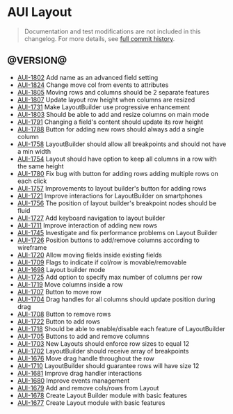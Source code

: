 # AUI Layout

> Documentation and test modifications are not included in this changelog. For more details, see [full commit history](https://github.com/liferay/alloy-ui/commits/master/src/aui-layout).

## @VERSION@

* [AUI-1802](https://issues.liferay.com/browse/AUI-1802) Add name as an advanced field setting
* [AUI-1824](https://issues.liferay.com/browse/AUI-1824) Change move col from events to attributes
* [AUI-1805](https://issues.liferay.com/browse/AUI-1805) Moving rows and columns should be 2 separate features
* [AUI-1807](https://issues.liferay.com/browse/AUI-1807) Update layout row height when columns are resized
* [AUI-1731](https://issues.liferay.com/browse/AUI-1731) Make LayoutBuilder use progressive enhancement
* [AUI-1803](https://issues.liferay.com/browse/AUI-1803) Should be able to add and resize columns on main mode
* [AUI-1791](https://issues.liferay.com/browse/AUI-1791) Changing a field's content should update its row height
* [AUI-1788](https://issues.liferay.com/browse/AUI-1788) Button for adding new rows should always add a single column
* [AUI-1758](https://issues.liferay.com/browse/AUI-1758) LayoutBuilder should allow all breakpoints and should not have a min width
* [AUI-1754](https://issues.liferay.com/browse/AUI-1754) Layout should have option to keep all columns in a row with the same height
* [AUI-1780](https://issues.liferay.com/browse/AUI-1780) Fix bug with button for adding rows adding multiple rows on each click
* [AUI-1757](https://issues.liferay.com/browse/AUI-1757) Improvements to layout builder's button for adding rows
* [AUI-1721](https://issues.liferay.com/browse/AUI-1721) Improve interactions for LayoutBuilder on smartphones
* [AUI-1756](https://issues.liferay.com/browse/AUI-1756) The position of layout builder's breakpoint nodes should be fluid
* [AUI-1727](https://issues.liferay.com/browse/AUI-1727) Add keyboard navigation to layout builder
* [AUI-1711](https://issues.liferay.com/browse/AUI-1711) Improve interaction of adding new rows
* [AUI-1745](https://issues.liferay.com/browse/AUI-1745) Investigate and fix performance problems on Layout Builder
* [AUI-1726](https://issues.liferay.com/browse/AUI-1726) Position buttons to add/remove columns according to wireframe
* [AUI-1720](https://issues.liferay.com/browse/AUI-1720) Allow moving fields inside existing fields
* [AUI-1709](https://issues.liferay.com/browse/AUI-1709) Flags to indicate if col/row is movable/removable
* [AUI-1698](https://issues.liferay.com/browse/AUI-1698) Layout builder mode
* [AUI-1725](https://issues.liferay.com/browse/AUI-1725) Add option to specify max number of columns per row
* [AUI-1719](https://issues.liferay.com/browse/AUI-1719) Move columns inside a row
* [AUI-1707](https://issues.liferay.com/browse/AUI-1707) Button to move row
* [AUI-1704](https://issues.liferay.com/browse/AUI-1704) Drag handles for all columns should update position during drag
* [AUI-1708](https://issues.liferay.com/browse/AUI-1708) Button to remove rows
* [AUI-1722](https://issues.liferay.com/browse/AUI-1722) Button to add rows
* [AUI-1718](https://issues.liferay.com/browse/AUI-1718) Should be able to enable/disable each feature of LayoutBuilder
* [AUI-1705](https://issues.liferay.com/browse/AUI-1705) Buttons to add and remove columns
* [AUI-1703](https://issues.liferay.com/browse/AUI-1703) New Layouts should enforce row sizes to equal 12
* [AUI-1702](https://issues.liferay.com/browse/AUI-1702) LayoutBuilder should receive array of breakpoints
* [AUI-1676](https://issues.liferay.com/browse/AUI-1676) Move drag handle throughout the row
* [AUI-1710](https://issues.liferay.com/browse/AUI-1710) LayoutBuilder should guarantee rows will have size 12
* [AUI-1681](https://issues.liferay.com/browse/AUI-1681) Improve drag handler interactions
* [AUI-1680](https://issues.liferay.com/browse/AUI-1680) Improve events management
* [AUI-1679](https://issues.liferay.com/browse/AUI-1679) Add and remove cols/rows from Layout
* [AUI-1678](https://issues.liferay.com/browse/AUI-1678) Create Layout Builder module with basic features
* [AUI-1677](https://issues.liferay.com/browse/AUI-1677) Create Layout module with basic features
